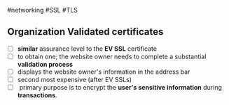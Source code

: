 #networking #SSL #TLS 
## Organization Validated certificates
- [ ] **similar** assurance level to the **EV SSL** certificate
- [ ] to obtain one; the website owner needs to complete a substantial **validation process**
- [ ] displays the website owner's information in the address bar
- [ ] second most expensive (after EV SSLs)
- [ ]  primary purpose is to encrypt the **user's sensitive information** during **transactions**.